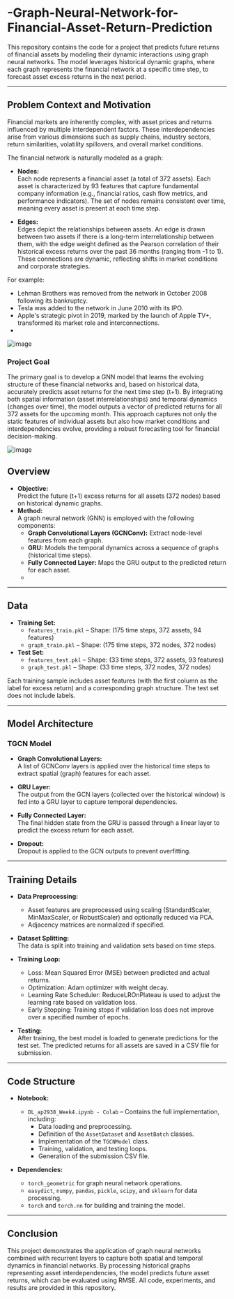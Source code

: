 # -Graph-Neural-Network-for-Financial-Asset-Return-Prediction

This repository contains the code for a project that predicts future returns of financial assets by modeling their dynamic interactions using graph neural networks. The model leverages historical dynamic graphs, where each graph represents the financial network at a specific time step, to forecast asset excess returns in the next period.

---
## Problem Context and Motivation

Financial markets are inherently complex, with asset prices and returns influenced by multiple interdependent factors. These interdependencies arise from various dimensions such as supply chains, industry sectors, return similarities, volatility spillovers, and overall market conditions.

The financial network is naturally modeled as a graph:

- **Nodes:**  
  Each node represents a financial asset (a total of 372 assets). Each asset is characterized by 93 features that capture fundamental company information (e.g., financial ratios, cash flow metrics, and performance indicators). The set of nodes remains consistent over time, meaning every asset is present at each time step.

- **Edges:**  
  Edges depict the relationships between assets. An edge is drawn between two assets if there is a long-term interrelationship between them, with the edge weight defined as the Pearson correlation of their historical excess returns over the past 36 months (ranging from -1 to 1). These connections are dynamic, reflecting shifts in market conditions and corporate strategies.

For example:
- Lehman Brothers was removed from the network in October 2008 following its bankruptcy.
- Tesla was added to the network in June 2010 with its IPO.
- Apple's strategic pivot in 2019, marked by the launch of Apple TV+, transformed its market role and interconnections.
- 
![image](https://github.com/user-attachments/assets/f962e909-b720-4fe0-a9a6-3dd0506b75b6)

### Project Goal

The primary goal is to develop a GNN model that learns the evolving structure of these financial networks and, based on historical data, accurately predicts asset returns for the next time step (t+1). By integrating both spatial information (asset interrelationships) and temporal dynamics (changes over time), the model outputs a vector of predicted returns for all 372 assets for the upcoming month. This approach captures not only the static features of individual assets but also how market conditions and interdependencies evolve, providing a robust forecasting tool for financial decision-making.

![image](https://github.com/user-attachments/assets/bcbcef3f-ec8c-44e1-9642-c95dab94e620)

## Overview

- **Objective:**  
  Predict the future (t+1) excess returns for all assets (372 nodes) based on historical dynamic graphs.  
- **Method:**  
  A graph neural network (GNN) is employed with the following components:
  - **Graph Convolutional Layers (GCNConv):** Extract node-level features from each graph.
  - **GRU:** Models the temporal dynamics across a sequence of graphs (historical time steps).
  - **Fully Connected Layer:** Maps the GRU output to the predicted return for each asset.
  - 

---

## Data

- **Training Set:**
  - `features_train.pkl` – Shape: (175 time steps, 372 assets, 94 features)  
  - `graph_train.pkl` – Shape: (175 time steps, 372 nodes, 372 nodes)  
- **Test Set:**
  - `features_test.pkl` – Shape: (33 time steps, 372 assets, 93 features)  
  - `graph_test.pkl` – Shape: (33 time steps, 372 nodes, 372 nodes)  

Each training sample includes asset features (with the first column as the label for excess return) and a corresponding graph structure. The test set does not include labels.

---

## Model Architecture

### TGCN Model

- **Graph Convolutional Layers:**  
  A list of GCNConv layers is applied over the historical time steps to extract spatial (graph) features for each asset.
  
- **GRU Layer:**  
  The output from the GCN layers (collected over the historical window) is fed into a GRU layer to capture temporal dependencies.

- **Fully Connected Layer:**  
  The final hidden state from the GRU is passed through a linear layer to predict the excess return for each asset.

- **Dropout:**  
  Dropout is applied to the GCN outputs to prevent overfitting.

---

## Training Details

- **Data Preprocessing:**  
  - Asset features are preprocessed using scaling (StandardScaler, MinMaxScaler, or RobustScaler) and optionally reduced via PCA.
  - Adjacency matrices are normalized if specified.
  
- **Dataset Splitting:**  
  The data is split into training and validation sets based on time steps.

- **Training Loop:**  
  - Loss: Mean Squared Error (MSE) between predicted and actual returns.
  - Optimization: Adam optimizer with weight decay.
  - Learning Rate Scheduler: ReduceLROnPlateau is used to adjust the learning rate based on validation loss.
  - Early Stopping: Training stops if validation loss does not improve over a specified number of epochs.

- **Testing:**  
  After training, the best model is loaded to generate predictions for the test set. The predicted returns for all assets are saved in a CSV file for submission.

---

## Code Structure

- **Notebook:**  
  - `DL_ap2938_Week4.ipynb - Colab` – Contains the full implementation, including:
    - Data loading and preprocessing.
    - Definition of the `AssetDataset` and `AssetBatch` classes.
    - Implementation of the `TGCNModel` class.
    - Training, validation, and testing loops.
    - Generation of the submission CSV file.

- **Dependencies:**  
  - `torch_geometric` for graph neural network operations.
  - `easydict`, `numpy`, `pandas`, `pickle`, `scipy`, and `sklearn` for data processing.
  - `torch` and `torch.nn` for building and training the model.

---

## Conclusion

This project demonstrates the application of graph neural networks combined with recurrent layers to capture both spatial and temporal dynamics in financial networks. By processing historical graphs representing asset interdependencies, the model predicts future asset returns, which can be evaluated using RMSE. All code, experiments, and results are provided in this repository.
